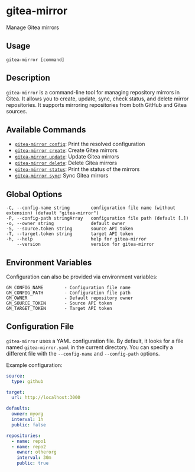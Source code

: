 # gitea-mirror

Manage Gitea mirrors

## Usage

```
gitea-mirror [command]
```

## Description

`gitea-mirror` is a command-line tool for managing repository mirrors in Gitea. It allows you to create, update, sync, check status, and delete mirror repositories. It supports mirroring repositories from both GitHub and Gitea sources.

## Available Commands

- [`gitea-mirror config`](config.md): Print the resolved configuration
- [`gitea-mirror create`](create.md): Create Gitea mirrors
- [`gitea-mirror update`](update.md): Update Gitea mirrors
- [`gitea-mirror delete`](delete.md): Delete Gitea mirrors
- [`gitea-mirror status`](status.md): Print the status of the mirrors
- [`gitea-mirror sync`](sync.md): Sync Gitea mirrors


## Global Options

```
-C, --config-name string        configuration file name (without extension) (default "gitea-mirror")
-P, --config-path stringArray   configuration file path (default [.])
-o, --owner string              default owner
-S, --source.token string       source API token
-T, --target.token string       target API token
-h, --help                      help for gitea-mirror
    --version                   version for gitea-mirror
```

## Environment Variables

Configuration can also be provided via environment variables:

```
GM_CONFIG_NAME        - Configuration file name
GM_CONFIG_PATH        - Configuration file path
GM_OWNER              - Default repository owner
GM_SOURCE_TOKEN       - Source API token
GM_TARGET_TOKEN       - Target API token
```

## Configuration File

`gitea-mirror` uses a YAML configuration file. By default, it looks for a file named `gitea-mirror.yaml` in the current directory. You can specify a different file with the `--config-name` and `--config-path` options.

Example configuration:

```yaml
source:
  type: github

target:
  url: http://localhost:3000

defaults:
  owner: myorg
  interval: 1h
  public: false

repositories:
  - name: repo1
  - name: repo2
    owner: otherorg
    interval: 30m
    public: true
```
